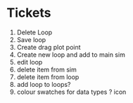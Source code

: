 # Tickets

1. Delete Loop
2. Save loop
3. Create drag plot point
4. Create new loop and add to main sim
5. edit loop 
6.  delete item from sim
7.  delete item from loop 
8.  add loop to loops?
9.  colour swatches for data types ? icon
